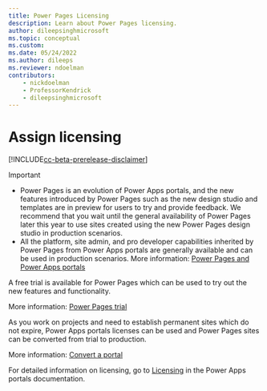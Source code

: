 ```yaml
---
title: Power Pages Licensing
description: Learn about Power Pages licensing.
author: dileepsinghmicrosoft
ms.topic: conceptual
ms.custom: 
ms.date: 05/24/2022
ms.author: dileeps
ms.reviewer: ndoelman
contributors:
    - nickdoelman
    - ProfessorKendrick
    - dileepsinghmicrosoft
---
```


# Assign licensing

[!INCLUDE[cc-beta-prerelease-disclaimer](../includes/cc-beta-prerelease-disclaimer.md)]

> [!IMPORTANT]
> - Power Pages is an evolution of Power Apps portals, and the new features introduced by Power Pages such as the new design studio and templates are in preview for users to try and provide feedback. We recommend that you wait until the general availability of Power Pages later this year to use sites created using the new Power Pages design studio in production scenarios.
> - All the platform, site admin, and pro 
developer capabilities inherited by Power Pages from Power Apps portals are generally available and can be used in production scenarios. More information: [Power Pages and Power Apps portals](../difference-portals.md)
 
A free trial is available for Power Pages which can be used to try out the new features and functionality.

More information: [Power Pages trial](../getting-started/trial-signup.md)

As you work on projects and need to establish permanent sites which do not expire, Power Apps portals licenses can be used and Power Pages sites can be converted from trial to production.

More information: [Convert a portal](/power-apps/maker/portals/admin/convert-portal) 

For detailed information on licensing, go to [Licensing](/power-platform/admin/powerapps-flow-licensing-faq#portals) in the Power Apps portals documentation.

